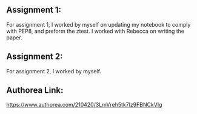 ## Assignment 1:
For assignment 1, I worked by myself on updating my notebook to comply with PEP8, and preform the ztest.  I worked with Rebecca on writing the paper.



## Assignment 2:
For assignment 2, I worked by myself.

## Authorea Link:
https://www.authorea.com/210420/3LmVreh5tk7lz9FBNCkVIg

